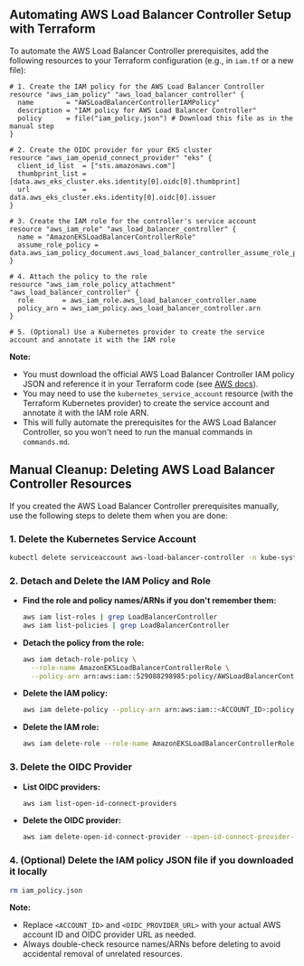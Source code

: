 ## Automating AWS Load Balancer Controller Setup with Terraform

To automate the AWS Load Balancer Controller prerequisites, add the following resources to your Terraform configuration (e.g., in `iam.tf` or a new file):

```hcl
# 1. Create the IAM policy for the AWS Load Balancer Controller
resource "aws_iam_policy" "aws_load_balancer_controller" {
  name        = "AWSLoadBalancerControllerIAMPolicy"
  description = "IAM policy for AWS Load Balancer Controller"
  policy      = file("iam_policy.json") # Download this file as in the manual step
}

# 2. Create the OIDC provider for your EKS cluster
resource "aws_iam_openid_connect_provider" "eks" {
  client_id_list  = ["sts.amazonaws.com"]
  thumbprint_list = [data.aws_eks_cluster.eks.identity[0].oidc[0].thumbprint]
  url             = data.aws_eks_cluster.eks.identity[0].oidc[0].issuer
}

# 3. Create the IAM role for the controller's service account
resource "aws_iam_role" "aws_load_balancer_controller" {
  name = "AmazonEKSLoadBalancerControllerRole"
  assume_role_policy = data.aws_iam_policy_document.aws_load_balancer_controller_assume_role_policy.json
}

# 4. Attach the policy to the role
resource "aws_iam_role_policy_attachment" "aws_load_balancer_controller" {
  role       = aws_iam_role.aws_load_balancer_controller.name
  policy_arn = aws_iam_policy.aws_load_balancer_controller.arn
}

# 5. (Optional) Use a Kubernetes provider to create the service account and annotate it with the IAM role
```

**Note:**
- You must download the official AWS Load Balancer Controller IAM policy JSON and reference it in your Terraform code (see [AWS docs](https://docs.aws.amazon.com/eks/latest/userguide/aws-load-balancer-controller.html)).
- You may need to use the `kubernetes_service_account` resource (with the Terraform Kubernetes provider) to create the service account and annotate it with the IAM role ARN.
- This will fully automate the prerequisites for the AWS Load Balancer Controller, so you won't need to run the manual commands in `commands.md`. 

## Manual Cleanup: Deleting AWS Load Balancer Controller Resources

If you created the AWS Load Balancer Controller prerequisites manually, use the following steps to delete them when you are done:

### 1. Delete the Kubernetes Service Account
```bash
kubectl delete serviceaccount aws-load-balancer-controller -n kube-system
```

### 2. Detach and Delete the IAM Policy and Role
- **Find the role and policy names/ARNs if you don't remember them:**
  ```bash
  aws iam list-roles | grep LoadBalancerController
  aws iam list-policies | grep LoadBalancerController
  ```

- **Detach the policy from the role:**
  ```bash
  aws iam detach-role-policy \
    --role-name AmazonEKSLoadBalancerControllerRole \
    --policy-arn arn:aws:iam::529088298985:policy/AWSLoadBalancerControllerIAMPolicy
  ```

- **Delete the IAM policy:**
  ```bash
  aws iam delete-policy --policy-arn arn:aws:iam::<ACCOUNT_ID>:policy/AWSLoadBalancerControllerIAMPolicy
  ```

- **Delete the IAM role:**
  ```bash
  aws iam delete-role --role-name AmazonEKSLoadBalancerControllerRole
  ```

### 3. Delete the OIDC Provider
- **List OIDC providers:**
  ```bash
  aws iam list-open-id-connect-providers
  ```
- **Delete the OIDC provider:**
  ```bash
  aws iam delete-open-id-connect-provider --open-id-connect-provider-arn arn:aws:iam::<ACCOUNT_ID>:oidc-provider/<OIDC_PROVIDER_URL>
  ```

### 4. (Optional) Delete the IAM policy JSON file if you downloaded it locally
```bash
rm iam_policy.json
```

**Note:**
- Replace `<ACCOUNT_ID>` and `<OIDC_PROVIDER_URL>` with your actual AWS account ID and OIDC provider URL as needed.
- Always double-check resource names/ARNs before deleting to avoid accidental removal of unrelated resources. 